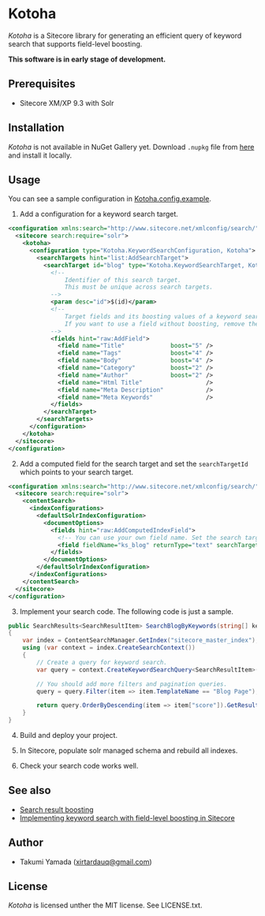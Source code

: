 # Kotoha
*Kotoha* is a Sitecore library for generating an efficient query of keyword search that supports field-level boosting.  

**This software is in early stage of development.**

## Prerequisites
- Sitecore XM/XP 9.3 with Solr

## Installation
*Kotoha* is not available in NuGet Gallery yet. Download `.nupkg` file from [here](https://github.com/xirtardauq/Kotoha/releases) and install it locally.  

## Usage
You can see a sample configuration in [Kotoha.config.example](./Kotoha/App_Config/Include/Kotoha/Kotoha.config.example).

1. Add a configuration for a keyword search target.

```xml
<configuration xmlns:search="http://www.sitecore.net/xmlconfig/search/">
  <sitecore search:require="solr">
    <kotoha>
      <configuration type="Kotoha.KeywordSearchConfiguration, Kotoha">
        <searchTargets hint="list:AddSearchTarget">
          <searchTarget id="blog" type="Kotoha.KeywordSearchTarget, Kotoha">
            <!--
                Identifier of this search target.
                This must be unique across search targets.
            -->
            <param desc="id">$(id)</param>
            <!--
                Target fields and its boosting values of a keyword search.
                If you want to use a field without boosting, remove the boost attribute or specify 0 to that's value.
            -->
            <fields hint="raw:AddField">
              <field name="Title"             boost="5" />
              <field name="Tags"              boost="4" />
              <field name="Body"              boost="4" />
              <field name="Category"          boost="2" />
              <field name="Author"            boost="2" />
              <field name="Html Title"                  />
              <field name="Meta Description"            />
              <field name="Meta Keywords"               />
            </fields>
          </searchTarget>
        </searchTargets>
      </configuration>
    </kotoha>
  </sitecore>
</configuration>
```

2. Add a computed field for the search target and set the `searchTargetId` which points to your search target.

```xml
<configuration xmlns:search="http://www.sitecore.net/xmlconfig/search/">
  <sitecore search:require="solr">
    <contentSearch>
      <indexConfigurations>
        <defaultSolrIndexConfiguration>
          <documentOptions>
            <fields hint="raw:AddComputedIndexField">
              <!-- You can use your own field name. Set the search target's ID to the 'searchTargetId' attribute instead. -->
              <field fieldName="ks_blog" returnType="text" searchTargetId="blog">Kotoha.KeywordSearchContentIndexField, Kotoha</field>
            </fields>
          </documentOptions>
        </defaultSolrIndexConfiguration>
      </indexConfigurations>
    </contentSearch>
  </sitecore>
</configuration>
```

3. Implement your search code. The following code is just a sample.

```csharp
public SearchResults<SearchResultItem> SearchBlogByKeywords(string[] keywords)
{
    var index = ContentSearchManager.GetIndex("sitecore_master_index");
    using (var context = index.CreateSearchContext())
    {
        // Create a query for keyword search.
        var query = context.CreateKeywordSearchQuery<SearchResultItem>(searchTargetId: "blog", keywords: keywords);

        // You should add more filters and pagination queries.
        query = query.Filter(item => item.TemplateName == "Blog Page");

        return query.OrderByDescending(item => item["score"]).GetResults();
    }
}
```

4. Build and deploy your project.

5. In Sitecore, populate solr managed schema and rebuild all indexes.

6. Check your search code works well.

## See also
- [Search result boosting](https://doc.sitecore.com/developers/93/platform-administration-and-architecture/en/search-result-boosting.html)
- [Implementing keyword search with field-level boosting in Sitecore](https://dev.to/xirtardauq/implementing-a-keyword-search-with-field-level-boosting-in-sitecore-99g)

## Author
- Takumi Yamada (xirtardauq@gmail.com)

## License
*Kotoha* is licensed unther the MIT license. See LICENSE.txt.
